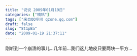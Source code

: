 ```yaml
---
title: "说说 2009年01月19日"
categories: ["嘀咕"]
tags: ["来自QQ空间 qzone.qq.com"]
draft: false
slug: "8t1pBa"
date: "2009-01-19 21:37:11"
---
```


刚听到一个崩溃的事儿…几年前…我们这儿地皮只要两块一平方…

